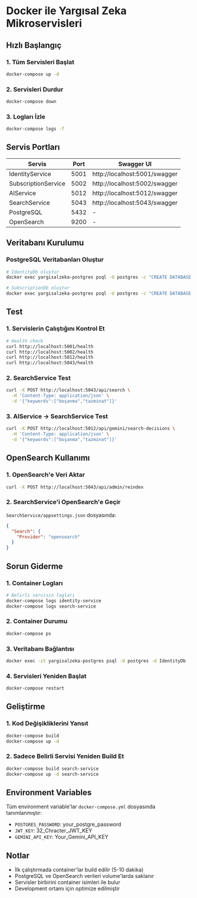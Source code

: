 # Docker ile Yargısal Zeka Mikroservisleri

## Hızlı Başlangıç

### 1. Tüm Servisleri Başlat
```bash
docker-compose up -d
```

### 2. Servisleri Durdur
```bash
docker-compose down
```

### 3. Logları İzle
```bash
docker-compose logs -f
```

## Servis Portları

| Servis | Port | Swagger UI |
|--------|------|------------|
| IdentityService | 5001 | http://localhost:5001/swagger |
| SubscriptionService | 5002 | http://localhost:5002/swagger |
| AIService | 5012 | http://localhost:5012/swagger |
| SearchService | 5043 | http://localhost:5043/swagger |
| PostgreSQL | 5432 | - |
| OpenSearch | 9200 | - |

## Veritabanı Kurulumu

### PostgreSQL Veritabanları Oluştur
```bash
# IdentityDb oluştur
docker exec yargisalzeka-postgres psql -U postgres -c "CREATE DATABASE \"IdentityDb\";"

# SubscriptionDb oluştur
docker exec yargisalzeka-postgres psql -U postgres -c "CREATE DATABASE \"SubscriptionDb\";"


```

## Test

### 1. Servislerin Çalıştığını Kontrol Et
```bash
# Health check
curl http://localhost:5001/health
curl http://localhost:5002/health
curl http://localhost:5012/health
curl http://localhost:5043/health
```

### 2. SearchService Test
```bash
curl -X POST http://localhost:5043/api/search \
  -H 'Content-Type: application/json' \
  -d '{"keywords":["boşanma","tazminat"]}'
```

### 3. AIService → SearchService Test
```bash
curl -X POST http://localhost:5012/api/gemini/search-decisions \
  -H 'Content-Type: application/json' \
  -d '{"keywords":["boşanma","tazminat"]}'
```

## OpenSearch Kullanımı

### 1. OpenSearch'e Veri Aktar
```bash
curl -X POST http://localhost:5043/api/admin/reindex
```

### 2. SearchService'i OpenSearch'e Geçir
`SearchService/appsettings.json` dosyasında:
```json
{
  "Search": {
    "Provider": "opensearch"
  }
}
```

## Sorun Giderme

### 1. Container Logları
```bash
# Belirli servisin logları
docker-compose logs identity-service
docker-compose logs search-service
```

### 2. Container Durumu
```bash
docker-compose ps
```

### 3. Veritabanı Bağlantısı
```bash
docker exec -it yargisalzeka-postgres psql -U postgres -d IdentityDb
```

### 4. Servisleri Yeniden Başlat
```bash
docker-compose restart
```

## Geliştirme

### 1. Kod Değişikliklerini Yansıt
```bash
docker-compose build
docker-compose up -d
```

### 2. Sadece Belirli Servisi Yeniden Build Et
```bash
docker-compose build search-service
docker-compose up -d search-service
```

## Environment Variables

Tüm environment variable'lar `docker-compose.yml` dosyasında tanımlanmıştır:

- `POSTGRES_PASSWORD`: your_postgre_password
- `JWT_KEY`: 32_Chracter_JWT_KEY
- `GEMINI_API_KEY`: Your_Gemini_API_KEY

## Notlar

- İlk çalıştırmada container'lar build edilir (5-10 dakika)
- PostgreSQL ve OpenSearch verileri volume'larda saklanır
- Servisler birbirini container isimleri ile bulur
- Development ortamı için optimize edilmiştir
